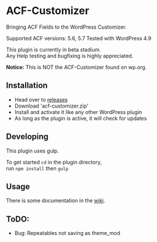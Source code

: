 ACF-Customizer
==============

Bringing ACF Fields to the WordPress Customizer.

Supported ACF versions: 5.6, 5.7
Tested with WordPress 4.9

This plugin is currently in beta stadium.  
Any Help testing and bugfixing is highly appreciated.

**Notice:** This is NOT the ACF-Customizer found on wp.org.

Installation
------------
 - Head over to [releases](../../releases)
 - Download 'acf-customizer.zip'
 - Install and activate it like any other WordPress plugin
 - As long as the plugin is active, it will check for updates

Developing
----------
This plugin uses gulp.

To get started `cd` in the plugin directory,  
run `npm install` then `gulp`

Usage
-----
There is some documentation in the [wiki](wiki).

ToDO:
-----
 - Bug: Repeatables not saving as theme_mod
